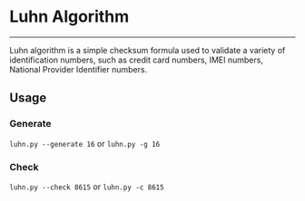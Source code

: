 # Luhn Algorithm

---
Luhn algorithm is a simple checksum formula used to validate a variety of identification numbers, such as credit card numbers, IMEI numbers, National Provider Identifier numbers.

## Usage

### Generate

`luhn.py --generate 16` or `luhn.py -g 16`

### Check

`luhn.py --check 8615` or `luhn.py -c 8615`
